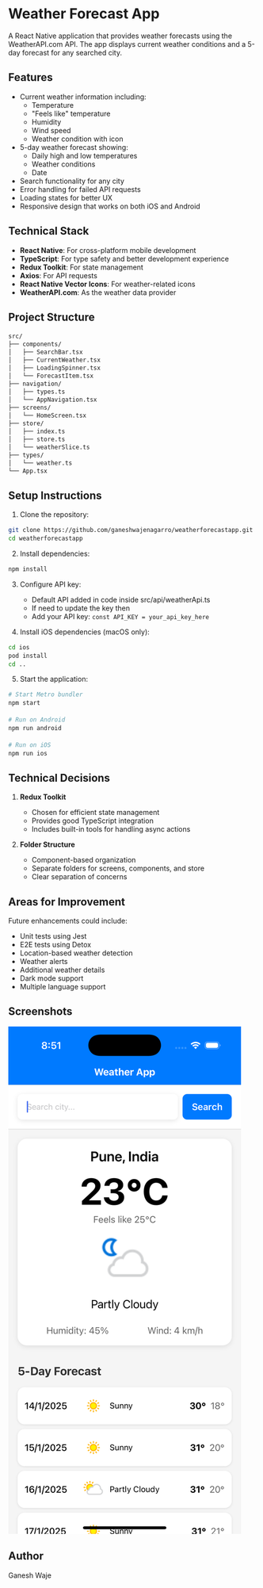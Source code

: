 # Weather Forecast App

A React Native application that provides weather forecasts using the WeatherAPI.com API. The app displays current weather conditions and a 5-day forecast for any searched city.

## Features

- Current weather information including:
  - Temperature
  - "Feels like" temperature
  - Humidity
  - Wind speed
  - Weather condition with icon
- 5-day weather forecast showing:
  - Daily high and low temperatures
  - Weather conditions
  - Date
- Search functionality for any city
- Error handling for failed API requests
- Loading states for better UX
- Responsive design that works on both iOS and Android

## Technical Stack

- **React Native**: For cross-platform mobile development
- **TypeScript**: For type safety and better development experience
- **Redux Toolkit**: For state management
- **Axios**: For API requests
- **React Native Vector Icons**: For weather-related icons
- **WeatherAPI.com**: As the weather data provider

## Project Structure

```
src/
├── components/
│   ├── SearchBar.tsx
│   ├── CurrentWeather.tsx
│   ├── LoadingSpinner.tsx
│   └── ForecastItem.tsx
├── navigation/
│   ├── types.ts
│   └── AppNavigation.tsx
├── screens/
│   └── HomeScreen.tsx
├── store/
│   ├── index.ts
│   ├── store.ts
│   └── weatherSlice.ts
├── types/
│   └── weather.ts
└── App.tsx
```

## Setup Instructions

1. Clone the repository:
```bash
git clone https://github.com/ganeshwajenagarro/weatherforecastapp.git
cd weatherforecastapp
```

2. Install dependencies:
```bash
npm install
```

3. Configure API key:
   - Default API added in code inside src/api/weatherApi.ts
   - If need to update the key then 
   - Add your API key: `const API_KEY = your_api_key_here`

4. Install iOS dependencies (macOS only):
```bash
cd ios
pod install
cd ..
```

5. Start the application:
```bash
# Start Metro bundler
npm start

# Run on Android
npm run android

# Run on iOS
npm run ios
```

## Technical Decisions

1. **Redux Toolkit**
   - Chosen for efficient state management
   - Provides good TypeScript integration
   - Includes built-in tools for handling async actions

2. **Folder Structure**
   - Component-based organization
   - Separate folders for screens, components, and store
   - Clear separation of concerns

## Areas for Improvement

Future enhancements could include:
- Unit tests using Jest
- E2E tests using Detox
- Location-based weather detection
- Weather alerts
- Additional weather details
- Dark mode support
- Multiple language support

## Screenshots

![iOS Screenshot](./screenshot-ios.png)

## Author

Ganesh Waje